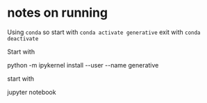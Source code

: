 # notes on running

Using `conda` so start with `conda activate generative` exit with `conda deactivate`

Start with 

python -m ipykernel install --user --name generative

start with 

jupyter notebook


